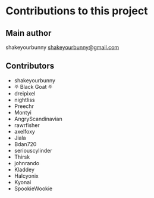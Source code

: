 Contributions to this project
=============================

Main author
----------
shakeyourbunny <shakeyourbunny@gmail.com>


Contributors
------------
- shakeyourbunny
- ⛧ Black Goat ⛧
- dreipixel
- nightliss
- Preechr
- Montyi
- AngryScandinavian
- rawrfisher
- axelfoxy
- Jiala
- Bdan720
- seriouscylinder
- Thirsk
- johnrando
- Kladdey
- Halcyonix
- Kyonai
- SpookieWookie
